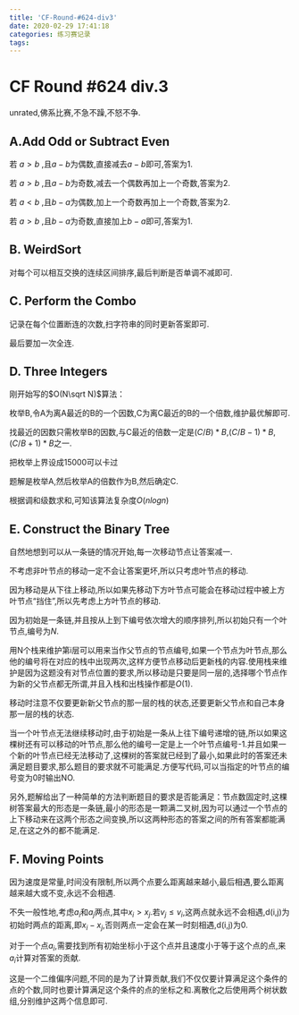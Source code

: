 ```yaml
---
title: 'CF-Round-#624-div3'
date: 2020-02-29 17:41:18
categories: 练习赛记录
tags:
---
```

# CF Round #624 div.3

unrated,佛系比赛,不急不躁,不怒不争.

## A.Add Odd or Subtract Even

若 $a > b$ ,且$a-b$为偶数,直接减去$a-b$即可,答案为1.

若 $a > b$ ,且$a-b$为奇数,减去一个偶数再加上一个奇数,答案为2.

若 $a < b$ ,且$b-a$为偶数,加上一个奇数再加上一个奇数,答案为2.

若 $a > b$ ,且$b-a$为奇数,直接加上$b-a$即可,答案为1.



<!--more-->

## B. WeirdSort

对每个可以相互交换的连续区间排序,最后判断是否单调不减即可.

## C. Perform the Combo

记录在每个位置断连的次数,扫字符串的同时更新答案即可.

最后要加一次全连.

## D. Three Integers

刚开始写的$O(N\sqrt N)$算法：

枚举B,令A为离A最近的B的一个因数,C为离C最近的B的一个倍数,维护最优解即可.

找最近的因数只需枚举B的因数,与C最近的倍数一定是$(C/B)*B$,$(C/B-1)*B$,$(C/B+1)*B$之一.

把枚举上界设成15000可以卡过

题解是枚举A,然后枚举A的倍数作为B,然后确定C.

根据调和级数求和,可知该算法复杂度$O(nlogn)$

## E. Construct the Binary Tree

自然地想到可以从一条链的情况开始,每一次移动节点让答案减一.

不考虑非叶节点的移动一定不会让答案更坏,所以只考虑叶节点的移动.

因为移动是从下往上移动,所以如果先移动下方叶节点可能会在移动过程中被上方叶节点“挡住”,所以先考虑上方叶节点的移动.

因为初始是一条链,并且按从上到下编号依次增大的顺序排列,所以初始只有一个叶节点,编号为$N$.

用N个栈来维护第i层可以用来当作父节点的节点编号,如果一个节点为叶节点,那么他的编号将在对应的栈中出现两次,这样方便节点移动后更新栈的内容.使用栈来维护是因为这题没有对节点位置的要求,所以移动是只要是同一层的,选择哪个节点作为新的父节点都无所谓,并且入栈和出栈操作都是$O(1)$.

移动时注意不仅要更新新父节点的那一层的栈的状态,还要更新父节点和自己本身那一层的栈的状态.

当一个叶节点无法继续移动时,由于初始是一条从上往下编号递增的链,所以如果这棵树还有可以移动的叶节点,那么他的编号一定是上一个叶节点编号-1.并且如果一个新的叶节点已经无法移动了,这棵树的答案就已经到了最小,如果此时的答案还未满足题目要求,那么题目的要求就不可能满足.方便写代码,可以当指定的叶节点的编号变为0时输出NO.

另外,题解给出了一种简单的方法判断题目的要求是否能满足：节点数固定时,这棵树答案最大的形态是一条链,最小的形态是一颗满二叉树,因为可以通过一个节点的上下移动来在这两个形态之间变换,所以这两种形态的答案之间的所有答案都能满足,在这之外的都不能满足.

## F. Moving Points

因为速度是常量,时间没有限制,所以两个点要么距离越来越小,最后相遇,要么距离越来越大或不变,永远不会相遇.

不失一般性地,考虑$a_{i}$和$a_{j}$两点,其中$x_{i}>x_{j}$.若$v_{j} \leqslant v_{i}$,这两点就永远不会相遇,d(i,j)为初始时两点的距离,即$x_{i} - x_{j}$,否则两点一定会在某一时刻相遇,d(i,j)为0.

对于一个点$a_{i}$,需要找到所有初始坐标小于这个点并且速度小于等于这个点的点,来$a_{i}$计算对答案的贡献.

这是一个二维偏序问题,不同的是为了计算贡献,我们不仅仅要计算满足这个条件的点的个数,同时也要计算满足这个条件的点的坐标之和.离散化之后使用两个树状数组,分别维护这两个信息即可.